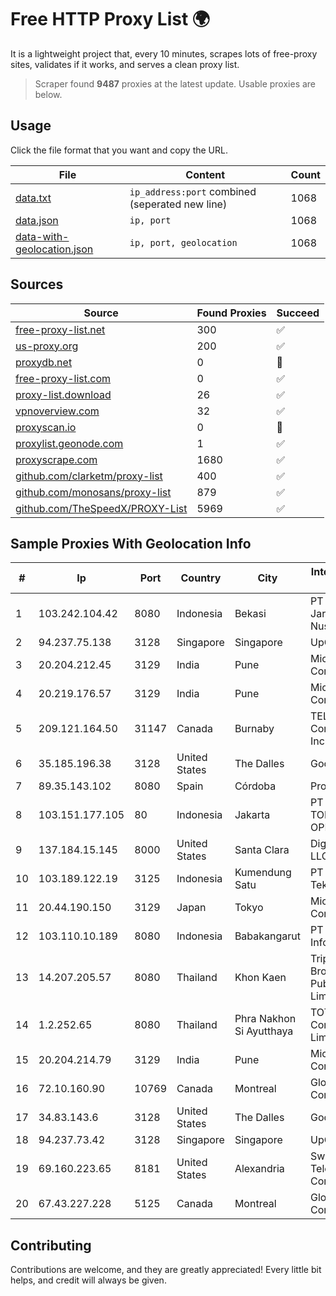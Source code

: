 
# Free HTTP Proxy List 🌍

It is a lightweight project that, every 10 minutes, scrapes lots of free-proxy sites, validates if it works, and serves a clean proxy list.


> Scraper found **9487** proxies at the latest update. Usable proxies are below.

## Usage

Click the file format that you want and copy the URL.


|File|Content|Count|
|----|-------|-----|
|[data.txt](https://raw.githubusercontent.com/themiralay/Proxy-List-World/master/data.txt)|`ip_address:port` combined (seperated new line)|1068|
|[data.json](https://raw.githubusercontent.com/themiralay/Proxy-List-World/master/data.json)|`ip, port`|1068|
|[data-with-geolocation.json](https://raw.githubusercontent.com/themiralay/Proxy-List-World/master/data-with-geolocation.json)|`ip, port, geolocation`|1068|

## Sources

|Source|Found Proxies|Succeed|
|------|-------------|-------|
|[free-proxy-list.net](https://free-proxy-list.net)|300|✅|
|[us-proxy.org](https://www.us-proxy.org)|200|✅|
|[proxydb.net](http://proxydb.net)|0|🚫|
|[free-proxy-list.com](https://free-proxy-list.com/?page=&port=&type%5B%5D=http&type%5B%5D=https&up_time=0&search=Search)|0|✅|
|[proxy-list.download](https://www.proxy-list.download/HTTP)|26|✅|
|[vpnoverview.com](https://vpnoverview.com/privacy/anonymous-browsing/free-proxy-servers)|32|✅|
|[proxyscan.io](https://www.proxyscan.io)|0|🚫|
|[proxylist.geonode.com](https://proxylist.geonode.com/api/proxy-list?limit=300&page=1&sort_by=lastChecked&sort_type=desc&protocols=http,https)|1|✅|
|[proxyscrape.com](https://api.proxyscrape.com/v2/?request=displayproxies&protocol=http&timeout=10000&country=all&ssl=all&anonymity=all)|1680|✅|
|[github.com/clarketm/proxy-list](https://raw.githubusercontent.com/clarketm/proxy-list/master/proxy-list-raw.txt)|400|✅|
|[github.com/monosans/proxy-list](https://raw.githubusercontent.com/monosans/proxy-list/main/proxies/http.txt)|879|✅|
|[github.com/TheSpeedX/PROXY-List](https://raw.githubusercontent.com/TheSpeedX/PROXY-List/master/http.txt)|5969|✅|


## Sample Proxies With Geolocation Info

|#|Ip|Port|Country|City|Internet Service Provider|
|-|--|----|-------|----|-------------------------|
|1|103.242.104.42|8080|Indonesia|Bekasi|PT Lintas Jaringan Nusantara|
|2|94.237.75.138|3128|Singapore|Singapore|UpCloud Ltd|
|3|20.204.212.45|3129|India|Pune|Microsoft Corporation|
|4|20.219.176.57|3129|India|Pune|Microsoft Corporation|
|5|209.121.164.50|31147|Canada|Burnaby|TELUS Communications Inc.|
|6|35.185.196.38|3128|United States|The Dalles|Google LLC|
|7|89.35.143.102|8080|Spain|Córdoba|Procono S.A.|
|8|103.151.177.105|80|Indonesia|Jakarta|PT JASAMARGA TOLLROAD OPERATOR|
|9|137.184.15.145|8000|United States|Santa Clara|DigitalOcean, LLC|
|10|103.189.122.19|3125|Indonesia|Kumendung Satu|PT Ikhlas Cipta Teknologi|
|11|20.44.190.150|3129|Japan|Tokyo|Microsoft Corporation|
|12|103.110.10.189|8080|Indonesia|Babakangarut|PT Citra Jelajah Informatika|
|13|14.207.205.57|8080|Thailand|Khon Kaen|Triple T Broadband Public Company Limited|
|14|1.2.252.65|8080|Thailand|Phra Nakhon Si Ayutthaya|TOT Public Company Limited|
|15|20.204.214.79|3129|India|Pune|Microsoft Corporation|
|16|72.10.160.90|10769|Canada|Montreal|GloboTech Communications|
|17|34.83.143.6|3128|United States|The Dalles|Google LLC|
|18|94.237.73.42|3128|Singapore|Singapore|UpCloud Ltd|
|19|69.160.223.65|8181|United States|Alexandria|Swayzee Telephone Company, Inc.|
|20|67.43.227.228|5125|Canada|Montreal|GloboTech Communications|



## Contributing

Contributions are welcome, and they are greatly appreciated! Every
little bit helps, and credit will always be given.

